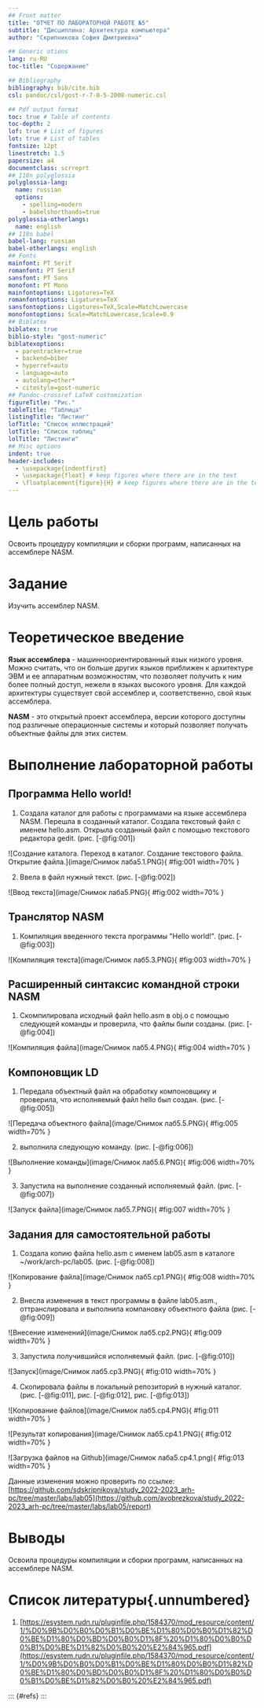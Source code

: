 ```yaml
---
## Front matter
title: "ОТЧЕТ ПО ЛАБОРАТОРНОЙ РАБОТЕ №5"
subtitle: "Дисциплина: Архитектура компьютера"
author: "Cкрипникова София Дмитриевна"

## Generic otions
lang: ru-RU
toc-title: "Содержание"

## Bibliography
bibliography: bib/cite.bib
csl: pandoc/csl/gost-r-7-0-5-2008-numeric.csl

## Pdf output format
toc: true # Table of contents
toc-depth: 2
lof: true # List of figures
lot: true # List of tables
fontsize: 12pt
linestretch: 1.5
papersize: a4
documentclass: scrreprt
## I18n polyglossia
polyglossia-lang:
  name: russian
  options:
	- spelling=modern
	- babelshorthands=true
polyglossia-otherlangs:
  name: english
## I18n babel
babel-lang: russian
babel-otherlangs: english
## Fonts
mainfont: PT Serif
romanfont: PT Serif
sansfont: PT Sans
monofont: PT Mono
mainfontoptions: Ligatures=TeX
romanfontoptions: Ligatures=TeX
sansfontoptions: Ligatures=TeX,Scale=MatchLowercase
monofontoptions: Scale=MatchLowercase,Scale=0.9
## Biblatex
biblatex: true
biblio-style: "gost-numeric"
biblatexoptions:
  - parentracker=true
  - backend=biber
  - hyperref=auto
  - language=auto
  - autolang=other*
  - citestyle=gost-numeric
## Pandoc-crossref LaTeX customization
figureTitle: "Рис."
tableTitle: "Таблица"
listingTitle: "Листинг"
lofTitle: "Список иллюстраций"
lotTitle: "Список таблиц"
lolTitle: "Листинги"
## Misc options
indent: true
header-includes:
  - \usepackage{indentfirst}
  - \usepackage{float} # keep figures where there are in the text
  - \floatplacement{figure}{H} # keep figures where there are in the text
---
```


# Цель работы
Освоить процедуру компиляции и сборки программ, написанных на ассемблере NASM.

# Задание

Изучить ассемблер NASM.

# Теоретическое введение

**Язык ассемблера** - машинноориентированный язык низкого уровня. Можно считать, что он больше других языков приближен к архитектуре ЭВМ и ее аппаратным возможностям, что позволяет получить к ним более полный доступ, нежели в языках высокого уровня. Для каждой архитектуры существует свой ассемблер и, соответственно, свой язык ассемблера.

**NASM** - это открытый проект ассемблера, версии которого доступны под различные операционные системы и который позволяет получать объектные файлы для этих систем.

# Выполнение лабораторной работы

## Программа Hello world!

1. Создала каталог для работы с программами на языке ассемблера NASM. Перешла в созданный каталог. Создала текстовый файл с именем hello.asm. Открыла созданный файл с помощью текстового редактора gedit. (рис. [-@fig:001])

![Создание каталога. Переход в каталог. Создание текстового файла. Открытие файла.](image/Снимок лаба5.1.PNG){ #fig:001 width=70% }

2. Ввела в файл нужный текст. (рис. [-@fig:002])

![Ввод текста](image/Снимок лаба5.PNG){ #fig:002 width=70% }

## Транслятор NASM

1. Компиляция введенного текста программы "Hello world!". (рис. [-@fig:003])

![Компиляция текста](image/Снимок лаб5.3.PNG){ #fig:003 width=70% }

## Расширенный синтаксис командной строки NASM
1. Скомпилировала исходный файл hello.asm в obj.o с помощью следующей команды и проверила, что файлы были созданы. (рис. [-@fig:004])

![Компиляция файла](image/Снимок лаб5.4.PNG){ #fig:004 width=70% }

## Компоновщик LD

1. Передала объектный файл на обработку компоновщику и проверила, что исполняемый файл hello был создан. (рис. [-@fig:005]) 

![Передача объектного файла](image/Снимок лаб5.5.PNG){ #fig:005 width=70% }

2. выполнила следующую команду. (рис. [-@fig:006])

![Выполнение команды](image/Снимок лаб5.6.PNG){ #fig:006 width=70% }

3. Запустила на выполнение созданный исполняемый файл. (рис. [-@fig:007])

![Запуск файла](image/Снимок лаб5.7.PNG){ #fig:007 width=70% }

## Задания для самостоятельной работы

1. Создала копию файла hello.asm с именем lab05.asm в каталоге ~/work/arch-pc/lab05. (рис. [-@fig:008])

![Копирование файла](image/Снимок лаб5.ср1.PNG){ #fig:008 width=70% }

2. Внесла изменения в текст программы в файле lab05.asm., оттранслировала и выполнила компановку объектного файла (рис. [-@fig:009])

![Внесение изменений](image/Снимок лаб5.ср2.PNG){ #fig:009 width=70% }

3. Запустила получившийся исполняемый файл. (рис. [-@fig:010])

![Запуск](image/Снимок лаб5.ср3.PNG){ #fig:010 width=70% }

4. Скопировала файлы в локальный репозиторий в нужный каталог. (рис. [-@fig:011], рис. [-@fig:012], рис. [-@fig:013])

![Копирование файлов](image/Снимок лаб5.ср4.PNG){ #fig:011 width=70% }

![Результат копирования](image/Снимок лаб5.ср4.1.PNG){ #fig:012 width=70% }

![Загрузка файлов на Github](image/Снимок лаба5.ср4.1.png){ #fig:013 width=70% }

Данные изменения можно проверить по ссылке: [https://github.com/sdskripnikova/study_2022-2023_arh-pc/tree/master/labs/lab05](https://github.com/avobrezkova/study_2022-2023_arh-pc/tree/master/labs/lab05/report)

# Выводы

Освоила процедуры компиляции и сборки программ, написанных на ассемблере NASM.

# Список литературы{.unnumbered}

1. [https://esystem.rudn.ru/pluginfile.php/1584370/mod_resource/content/1/%D0%9B%D0%B0%D0%B1%D0%BE%D1%80%D0%B0%D1%82%D0%BE%D1%80%D0%BD%D0%B0%D1%8F%20%D1%80%D0%B0%D0%B1%D0%BE%D1%82%D0%B0%20%E2%84%965.pdf](https://esystem.rudn.ru/pluginfile.php/1584370/mod_resource/content/1/%D0%9B%D0%B0%D0%B1%D0%BE%D1%80%D0%B0%D1%82%D0%BE%D1%80%D0%BD%D0%B0%D1%8F%20%D1%80%D0%B0%D0%B1%D0%BE%D1%82%D0%B0%20%E2%84%965.pdf)


::: {#refs}
:::
